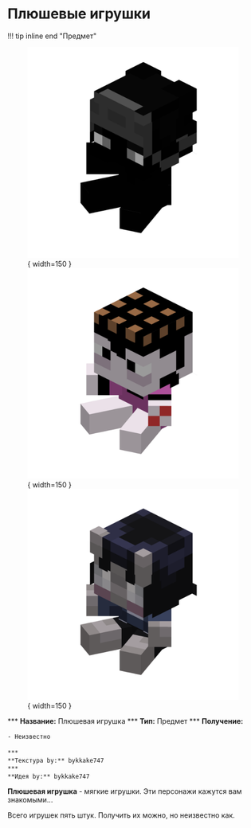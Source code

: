 # Плюшевые игрушки

!!! tip inline end "Предмет"
    <figure markdown="span">
        ![sz](../../assets/items/items/plushie/sz.png){ width=150 }
        ![bkke](../../assets/items/items/plushie/bkke.png){ width=150 }
        ![sk](../../assets/items/items/plushie/sk.png){ width=150 }
    </figure>
    ***
    **Название:** Плюшевая игрушка
    ***
    **Тип:** Предмет
    ***
    **Получение:**
    
    - Неизвестно

    ***
    **Текстура by:** bykkake747
    ***
    **Идея by:** bykkake747

**Плюшевая игрушка** - мягкие игрушки. Эти персонажи кажутся вам знакомыми...

Всего игрушек пять штук. Получить их можно, но неизвестно как.


